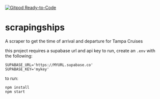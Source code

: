 [![Gitpod Ready-to-Code](https://img.shields.io/badge/Gitpod-Ready--to--Code-blue?logo=gitpod)](https://gitpod.io/#https://github.com/hortinstein/scrapingships) 

# scrapingships
A scraper to get the time of arrival and departure for Tampa Cruises

this project requires a supabase url and api key to run, create an `.env` with the following:
```
SUPABASE_URL='https://MYURL.supabase.co'
SUPABASE_KEY='mykey'
```

to run:
```
npm install
npm start
```